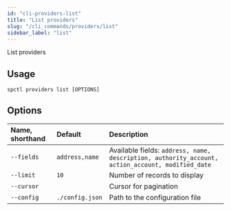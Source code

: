 ```yaml
---
id: "cli-providers-list"
title: "List providers"
slug: "/cli_commands/providers/list"
sidebar_label: "list"
---
```


List providers

## Usage

```
spctl providers list [OPTIONS]
```

## Options

|**Name, shorthand**|**Default**|**Description**|
| :- | :- | :- |
|`--fields`|`address,name`|Available fields: `address, name, description, authority_account, action_account, modified_date`|
|`--limit`|`10`|Number of records to display|
|`--cursor`||Cursor for pagination|
|`--config`|`./config.json`|Path to the configuration file|
